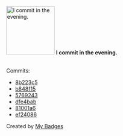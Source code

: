 <img src="https://my-badges.github.io/my-badges/evening-commits.png" alt="I commit in the evening." title="I commit in the evening." width="128">
<strong>I commit in the evening.</strong>
<br><br>

Commits:

- <a href="https://github.com/andypiper/theindiebeat-gnome-ext/commit/8b223c58cfa4115a8a7ba4a1ba672595e3cdcb39">8b223c5</a>
- <a href="https://github.com/andypiper/theindiebeat-gnome-ext/commit/b848f157078cd202e576ccfe4a1e51bf9001d598">b848f15</a>
- <a href="https://github.com/andypiper/theindiebeat-gnome-ext/commit/57692433e728ef50b79ff5aeaad745cd13cee927">5769243</a>
- <a href="https://github.com/andypiper/theindiebeat-gnome-ext/commit/dfe4bab09e299194b4c3c0cb2ec4cf0733b422a7">dfe4bab</a>
- <a href="https://github.com/andypiper/theindiebeat-gnome-ext/commit/81001a60b73fd4790a928983cbbfee25f939fbb6">81001a6</a>
- <a href="https://github.com/andypiper/theindiebeat-gnome-ext/commit/ef2408699c81b95ef871221311b5d9891e3273d3">ef24086</a>


Created by <a href="https://github.com/my-badges/my-badges">My Badges</a>